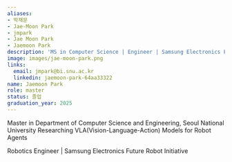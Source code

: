 ```yaml
---
aliases:
- 박재문
- Jae-Moon Park
- jmpark
- Jae Moon Park
- Jaemoon Park
description: 'MS in Computer Science | Engineer | Samsung Electronics Future Robot Initiative'
image: images/jae-moon-park.png
links:
  email: jmpark@bi.snu.ac.kr
  linkedin: jaemoon-park-64aa33322
name: Jaemoon Park
role: master
status: 졸업
graduation_year: 2025
---
```

Master in Department of Computer Science and Engineering, Seoul National University
Researching VLA(Vision-Language-Action) Models for Robot Agents

Robotics Engineer | Samsung Electronics Future Robot Initiative